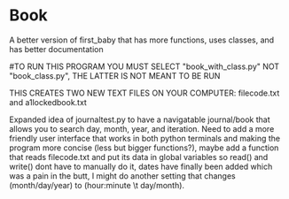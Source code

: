 # Book
A better version of first_baby that has more functions, uses classes, and has better documentation

#TO RUN THIS PROGRAM YOU MUST SELECT "book_with_class.py" NOT "book_class.py", THE LATTER IS NOT MEANT TO BE RUN

THIS CREATES TWO NEW TEXT FILES ON YOUR COMPUTER: filecode.txt and a1lockedbook.txt

Expanded idea of journaltest.py to have a navigatable journal/book that allows you to search day, month, year, and iteration.
Need to add a more friendly user interface that works in both python terminals and making the program more concise (less but bigger functions?), maybe add a function that reads filecode.txt and put its data in global variables so read() and write() dont have to manually do it, dates have finally been added which was a pain in the butt, I might do another setting that changes (month/day/year) to (hour:minute \t day/month).
